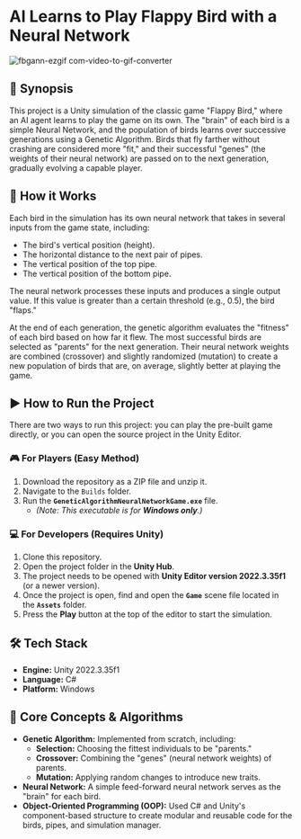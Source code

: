 # AI Learns to Play Flappy Bird with a Neural Network

![fbgann-ezgif com-video-to-gif-converter](https://github.com/user-attachments/assets/add2a28c-2d89-49fe-a2ee-a3920db3a47b)

## 📝 Synopsis

This project is a Unity simulation of the classic game "Flappy Bird," where an AI agent learns to play the game on its own. The "brain" of each bird is a simple Neural Network, and the population of birds learns over successive generations using a Genetic Algorithm. Birds that fly farther without crashing are considered more "fit," and their successful "genes" (the weights of their neural network) are passed on to the next generation, gradually evolving a capable player.

## 🌟 How it Works

Each bird in the simulation has its own neural network that takes in several inputs from the game state, including:

* The bird's vertical position (height).
* The horizontal distance to the next pair of pipes.
* The vertical position of the top pipe.
* The vertical position of the bottom pipe.

The neural network processes these inputs and produces a single output value. If this value is greater than a certain threshold (e.g., 0.5), the bird "flaps."

At the end of each generation, the genetic algorithm evaluates the "fitness" of each bird based on how far it flew. The most successful birds are selected as "parents" for the next generation. Their neural network weights are combined (crossover) and slightly randomized (mutation) to create a new population of birds that are, on average, slightly better at playing the game.

## ▶️ How to Run the Project

There are two ways to run this project: you can play the pre-built game directly, or you can open the source project in the Unity Editor.

### 🎮 For Players (Easy Method)

1.  Download the repository as a ZIP file and unzip it.
2.  Navigate to the `Builds` folder.
3.  Run the **`GeneticAlgorithmNeuralNetworkGame.exe`** file.
    * *(Note: This executable is for **Windows only**.)*

### 💻 For Developers (Requires Unity)

1.  Clone this repository.
2.  Open the project folder in the **Unity Hub**.
3.  The project needs to be opened with **Unity Editor version 2022.3.35f1** (or a newer version).
4.  Once the project is open, find and open the **`Game`** scene file located in the **`Assets`** folder.
5.  Press the **Play** button at the top of the editor to start the simulation.

## 🛠️ Tech Stack

* **Engine:** Unity 2022.3.35f1
* **Language:** C#
* **Platform:** Windows

## 🧠 Core Concepts & Algorithms

* **Genetic Algorithm:** Implemented from scratch, including:
    * **Selection:** Choosing the fittest individuals to be "parents."
    * **Crossover:** Combining the "genes" (neural network weights) of parents.
    * **Mutation:** Applying random changes to introduce new traits.
* **Neural Network:** A simple feed-forward neural network serves as the "brain" for each bird.
* **Object-Oriented Programming (OOP):** Used C# and Unity's component-based structure to create modular and reusable code for the birds, pipes, and simulation manager.
